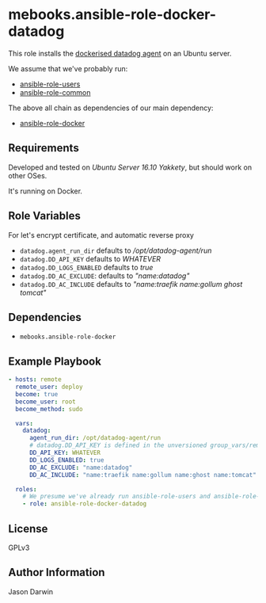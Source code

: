 mebooks.ansible-role-docker-datadog
===================================

This role installs the [dockerised datadog agent](https://docs.datadoghq.com/agent/docker/) on an Ubuntu server.

We assume that we've probably run:

* [ansible-role-users](https://github.com/jcdarwin/ansible-role-users)
* [ansible-role-common](https://github.com/jcdarwin/ansible-role-common)


The above all chain as dependencies of our main dependency:

* [ansible-role-docker](https://github.com/jcdarwin/ansible-role-docker)

Requirements
------------

Developed and tested on *Ubuntu Server 16.10 Yakkety*, but should work on other OSes.

It's running on Docker.

Role Variables
--------------

For let's encrypt certificate, and automatic reverse proxy

- `datadog.agent_run_dir`  defaults to */opt/datadog-agent/run*
- `datadog.DD_API_KEY`  defaults to *WHATEVER*
- `datadog.DD_LOGS_ENABLED` defaults to *true*
- `datadog.DD_AC_EXCLUDE`: defaults to *"name:datadog"*
- `datadog.DD_AC_INCLUDE` defaults to *"name:traefik name:gollum ghost tomcat"*

Dependencies
------------

- `mebooks.ansible-role-docker`

Example Playbook
----------------

```yml
- hosts: remote
  remote_user: deploy
  become: true
  become_user: root
  become_method: sudo

  vars:
    datadog:
      agent_run_dir: /opt/datadog-agent/run
      # datadog.DD_API_KEY is defined in the unversioned group_vars/remote
      DD_API_KEY: WHATEVER
      DD_LOGS_ENABLED: true
      DD_AC_EXCLUDE: "name:datadog"
      DD_AC_INCLUDE: "name:traefik name:gollum name:ghost name:tomcat"

  roles:
    # We presume we've already run ansible-role-users and ansible-role-common
    - role: ansible-role-docker-datadog
```

License
-------

GPLv3

Author Information
------------------

Jason Darwin
